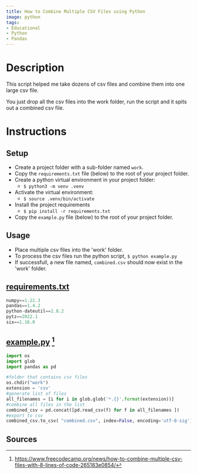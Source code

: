```yaml
---
title: How to Combine Multiple CSV Files using Python
image: python
tags:
- Educational
- Python
- Pandas
---
```

# Description

This script helped me take dozens of csv files and combine them into one large csv file.

You just drop all the csv files into the work folder, run the script and it spits out a combined csv file.

# Instructions

## Setup

- Create a project folder with a sub-folder named `work`.
- Copy the `requirements.txt` file (below) to the root of your project folder.
- Create a python virtual environment in your project folder:
  - `$ python3 -m venv .venv`
- Activate the virtual environment:
  - `$ source .venv/bin/activate`
- Install the project requirements
  - `$ pip install -r requirements.txt`
- Copy the `example.py` file (below) to the root of your project folder.

## Usage

- Place multiple csv files into the 'work' folder.
- To process the csv files run the python script, `$ python example.py`
- If successfull, a new file named, `combined.csv` should now exist in the 'work' folder.

## [requirements.txt](requirements.txt)

```python
numpy==1.22.3
pandas==1.4.2
python-dateutil==2.8.2
pytz==2022.1
six==1.16.0
```

## [example.py](example.py) [^1]
``` python
import os
import glob
import pandas as pd

#folder that contains csv files
os.chdir("work")
extension = 'csv'
#generate list of files
all_filenames = [i for i in glob.glob('*.{}'.format(extension))]
#combine all files in the list
combined_csv = pd.concat([pd.read_csv(f) for f in all_filenames ])
#export to csv
combined_csv.to_csv( "combined.csv", index=False, encoding='utf-8-sig')
```
## Sources

[^1]: https://www.freecodecamp.org/news/how-to-combine-multiple-csv-files-with-8-lines-of-code-265183e0854/